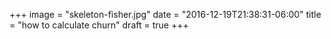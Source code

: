 +++
image = "skeleton-fisher.jpg"
date = "2016-12-19T21:38:31-06:00"
title = "how to calculate churn"
draft = true
+++

